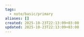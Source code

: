 ```yaml
---
tags:
  - note/basic/primary
aliases: []
created: 2025-10-23T22:13:09+03:00
updated: 2025-10-23T22:13:09+03:00
---
```


